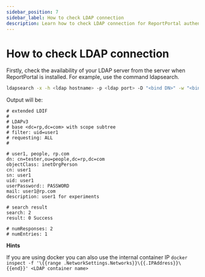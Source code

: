 ```yaml
---
sidebar_position: 7
sidebar_label: How to check LDAP connection
description: Learn how to check LDAP connection for ReportPortal authentication troubleshooting.
---
```


# How to check LDAP connection

Firstly, check the availability of your LDAP server from the server when ReportPortal is installed. For example, use the command ldapsearch.
 
```bash
ldapsearch -x -h <ldap hostname> -p <ldap port> -D "<bind DN>" -w "<bind password>" -b "<base users DN>" "uid=user1"
```

Output will be:
```
# extended LDIF
#
# LDAPv3
# base <dc=rp,dc=com> with scope subtree
# filter: uid=user1
# requesting: ALL
#

# user1, people, rp.com
dn: cn=tester,ou=people,dc=rp,dc=com
objectClass: inetOrgPerson
cn: user1
sn: user1
uid: user1
userPassword:: PASSWORD
mail: user1@rp.com
description: user1 for experiments 

# search result
search: 2
result: 0 Success

# numResponses: 2
# numEntries: 1
```

**Hints**

If you are using docker you can also use the internal container IP  `docker inspect -f '\{{range .NetworkSettings.Networks}}\{{.IPAddress}}\{{end}}' <LDAP container name>`
